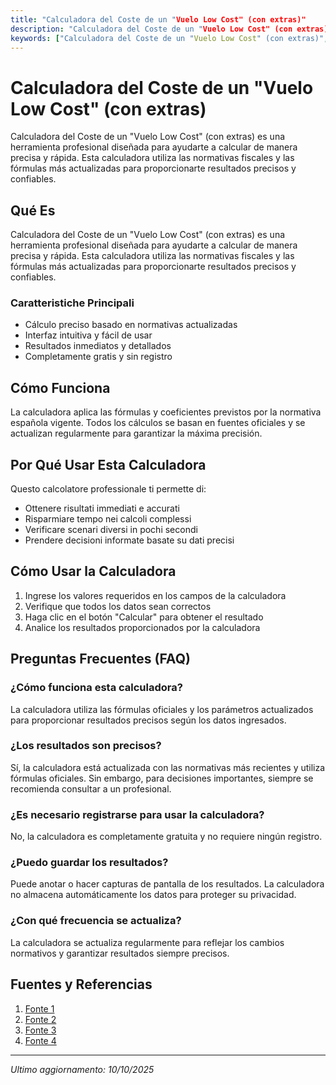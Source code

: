 ```yaml
---
title: "Calculadora del Coste de un "Vuelo Low Cost" (con extras)"
description: "Calculadora del Coste de un "Vuelo Low Cost" (con extras) es una herramienta profesional diseñada para ayudarte a calcular de manera precisa y rápida. Esta calculadora utiliza las normativas fiscales y las fórmulas más actualizadas para proporcionarte resultados precisos y confiables."
keywords: ["Calculadora del Coste de un "Vuelo Low Cost" (con extras)", "calcolatore", "calcolo online"]
---
```


# Calculadora del Coste de un "Vuelo Low Cost" (con extras)

Calculadora del Coste de un "Vuelo Low Cost" (con extras) es una herramienta profesional diseñada para ayudarte a calcular de manera precisa y rápida. Esta calculadora utiliza las normativas fiscales y las fórmulas más actualizadas para proporcionarte resultados precisos y confiables.

## Qué Es

Calculadora del Coste de un "Vuelo Low Cost" (con extras) es una herramienta profesional diseñada para ayudarte a calcular de manera precisa y rápida. Esta calculadora utiliza las normativas fiscales y las fórmulas más actualizadas para proporcionarte resultados precisos y confiables.

### Caratteristiche Principali

- Cálculo preciso basado en normativas actualizadas
- Interfaz intuitiva y fácil de usar
- Resultados inmediatos y detallados
- Completamente gratis y sin registro

## Cómo Funciona

La calculadora aplica las fórmulas y coeficientes previstos por la normativa española vigente. Todos los cálculos se basan en fuentes oficiales y se actualizan regularmente para garantizar la máxima precisión.

## Por Qué Usar Esta Calculadora

Questo calcolatore professionale ti permette di:

- Ottenere risultati immediati e accurati
- Risparmiare tempo nei calcoli complessi
- Verificare scenari diversi in pochi secondi
- Prendere decisioni informate basate su dati precisi

## Cómo Usar la Calculadora

1. Ingrese los valores requeridos en los campos de la calculadora
2. Verifique que todos los datos sean correctos
3. Haga clic en el botón "Calcular" para obtener el resultado
4. Analice los resultados proporcionados por la calculadora

## Preguntas Frecuentes (FAQ)

### ¿Cómo funciona esta calculadora?

La calculadora utiliza las fórmulas oficiales y los parámetros actualizados para proporcionar resultados precisos según los datos ingresados.

### ¿Los resultados son precisos?

Sí, la calculadora está actualizada con las normativas más recientes y utiliza fórmulas oficiales. Sin embargo, para decisiones importantes, siempre se recomienda consultar a un profesional.

### ¿Es necesario registrarse para usar la calculadora?

No, la calculadora es completamente gratuita y no requiere ningún registro.

### ¿Puedo guardar los resultados?

Puede anotar o hacer capturas de pantalla de los resultados. La calculadora no almacena automáticamente los datos para proteger su privacidad.

### ¿Con qué frecuencia se actualiza?

La calculadora se actualiza regularmente para reflejar los cambios normativos y garantizar resultados siempre precisos.

## Fuentes y Referencias

1. [Fonte 1](https://www.clarin.com/servicios/viajes-cuotas-hallan-truco-volar-50-barato-brasil-europa-ee-uu-_0_tLbI0cHvT.html)
2. [Fonte 2](https://escapesporelmundo.com/como-viajar-por-el-mundo-sin-arruinarte/)
3. [Fonte 3](https://www.clarin.com/tips-de-viajes/pros-contras-lineas-aereas-cost_0_r1XsJC_D7l.html)
4. [Fonte 4](https://ratamundo.com/2018/07/29/como-gastar-tus-avios-calculo-de-las-millas-y-avios-necesarios-y-canjes-de-vuelos-de-iberia-y-de-one-world/)

---

*Ultimo aggiornamento: 10/10/2025*

